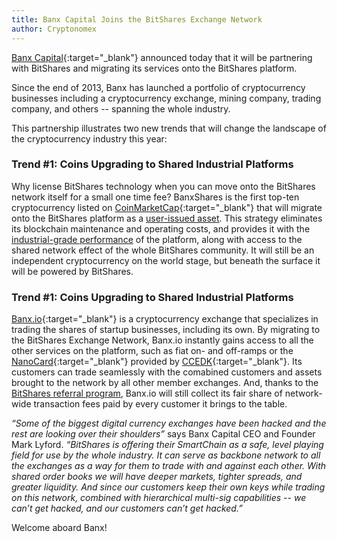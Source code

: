 ```yaml
---
title: Banx Capital Joins the BitShares Exchange Network
author: Cryptonomex
---
```


[Banx Capital](http://banxcapital.com/){:target="_blank"} announced today that it will be partnering with BitShares and
migrating its services onto the BitShares platform.

Since the end of 2013, Banx has launched a portfolio of cryptocurrency businesses including a cryptocurrency exchange,
mining company, trading company, and others -- spanning the whole industry.

<!--more-->

This partnership illustrates two new trends that will change the landscape of the cryptocurrency industry this year:

### Trend #1: Coins Upgrading to Shared Industrial Platforms

Why license BitShares technology when you can move onto the BitShares network itself for a small one time fee?
BanxShares is the first top-ten cryptocurrency listed on [CoinMarketCap](http://coinmarketcap.com/){:target="_blank"}
that will migrate onto the BitShares platform as a [user-issued asset](/technology/user-issued-assets/). This strategy
eliminates its blockchain maintenance and operating costs, and provides it with the
[industrial-grade performance](/technology/industrial-performance-and-scalability/) of the platform, along with access
to the shared network effect of the whole BitShares community. It will still be an independent cryptocurrency on the
world stage, but beneath the surface it will be powered by BitShares.

### Trend #1: Coins Upgrading to Shared Industrial Platforms

[Banx.io](https://www.banx.io/){:target="_blank"} is a cryptocurrency exchange that specializes in trading the shares of
startup businesses, including its own.  By migrating to the BitShares Exchange Network, Banx.io instantly gains access
to all the other services on the platform, such as fiat on- and off-ramps or the
[NanoCard](https://www.ccedk.com/nanocard){:target="_blank"} provided by
[CCEDK](https://www.ccedk.com/){:target="_blank"}. Its customers can trade seamlessly with the comabined customers and
assets brought to the network by all other member exchanges. And, thanks to the
[BitShares referral program](/technology/referral-rewards-program/), Banx.io will still collect its fair share of
network-wide transaction fees paid by every customer it brings to the table.

*“Some of the biggest digital currency exchanges have been hacked and the rest are looking over their shoulders”* says
Banx Capital CEO and Founder Mark Lyford. *“BitShares is offering their SmartChain as a safe, level playing field for
use by the whole industry.  It can serve as backbone network to all the exchanges as a way for them to trade with and
against each other.  With shared order books we will have deeper markets, tighter spreads, and greater liquidity.  And
since our customers keep their own keys while trading on this network, combined with hierarchical multi-sig capabilities
-- we can’t get hacked, and our customers can’t get hacked.”*

Welcome aboard Banx!
